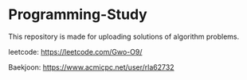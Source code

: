 # Programming-Study

This repository is made for uploading solutions of algorithm problems.

leetcode: https://leetcode.com/Gwo-O9/

Baekjoon: https://www.acmicpc.net/user/rla62732
